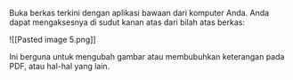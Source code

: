 Buka berkas terkini dengan aplikasi bawaan dari komputer Anda. Anda dapat mengaksesnya di sudut kanan atas dari bilah atas berkas:

![[Pasted image 5.png]]

Ini berguna untuk mengubah gambar atau membubuhkan keterangan pada PDF, atau hal-hal yang lain.
